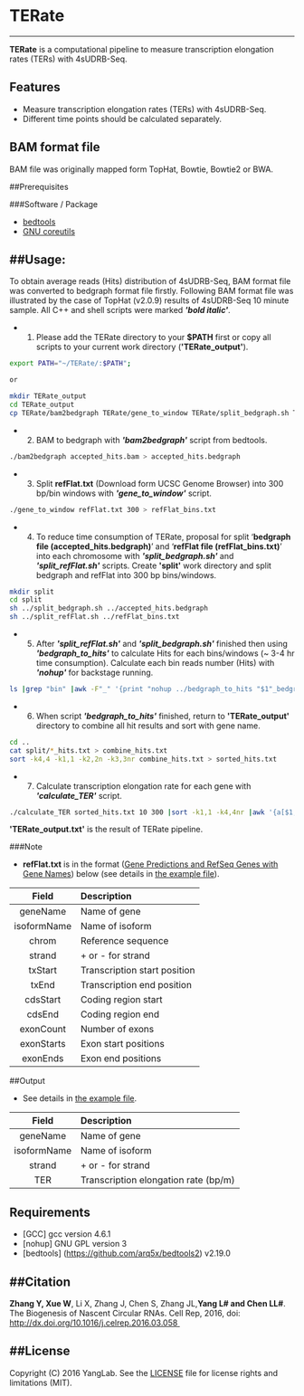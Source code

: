 # TERate
-----------------------------------
**TERate** is a computational pipeline to measure transcription elongation rates (TERs) with 4sUDRB-Seq.

## Features

* Measure transcription elongation rates (TERs) with 4sUDRB-Seq.
* Different time points should be calculated separately.

## BAM format file
BAM file was originally mapped form TopHat, Bowtie, Bowtie2 or BWA.

##Prerequisites

###Software / Package

* [bedtools](https://github.com/arq5x/bedtools2)
* [GNU coreutils](http://www.gnu.org/licenses/gpl.html)

##Usage: 
-----------------------------------
To obtain average reads (Hits) distribution of 4sUDRB-Seq, BAM format file was converted to bedgraph format file firstly.
Following BAM format file was illustrated by the case of TopHat (v2.0.9) results of 4sUDRB-Seq 10 minute sample.
All C++ and shell scripts were marked ***'bold italic'***.
* 1. Please add the TERate directory to your **$PATH** first or copy all scripts to your current work directory (**'TERate_output'**).
```bash
export PATH="~/TERate/:$PATH";

or

mkdir TERate_output
cd TERate_output
cp TERate/bam2bedgraph TERate/gene_to_window TERate/split_bedgraph.sh TERate/split_refFlat.sh TERate/bedgraph_to_hits TERate/TER_calculate ./TERate_output
```

* 2. BAM to bedgraph with ***'bam2bedgraph'*** script from bedtools.
```bash
./bam2bedgraph accepted_hits.bam > accepted_hits.bedgraph
```

* 3. Split **refFlat.txt** (Download form UCSC Genome Browser) into 300 bp/bin windows with ***'gene_to_window'*** script.
```bash
./gene_to_window refFlat.txt 300 > refFlat_bins.txt
```

* 4. To reduce time consumption of TERate, proposal for split ‘**bedgraph file (accepted_hits.bedgraph)**’ and ‘**refFlat file (refFlat_bins.txt)**’ into each chromosome with ***'split_bedgraph.sh'*** and ***'split_refFlat.sh'*** scripts.
Create **'split'** work directory and split bedgraph and refFlat into 300 bp bins/windows.
```bash
mkdir split
cd split
sh ../split_bedgraph.sh ../accepted_hits.bedgraph
sh ../split_refFlat.sh ../refFlat_bins.txt
```

* 5. After ***'split_refFlat.sh'*** and ***'split_bedgraph.sh'*** finished then using ***'bedgraph_to_hits'*** to calculate Hits for each bins/windows (~ 3-4 hr time consumption).
Calculate each bin reads number (Hits) with ***'nohup'*** for backstage running.
```bash
ls |grep "bin" |awk -F"_" '{print "nohup ../bedgraph_to_hits "$1"_bedgraph.txt "$1"_bin.txt > "$1"_hits.txt &"}' |sh
```

* 6. When script ***'bedgraph_to_hits'*** finished, return to **'TERate_output'** directory to combine all hit results and sort with gene name.
```bash
cd ..
cat split/*_hits.txt > combine_hits.txt
sort -k4,4 -k1,1 -k2,2n -k3,3nr combine_hits.txt > sorted_hits.txt
```

* 7. Calculate transcription elongation rate for each gene with ***'calculate_TER'*** script.
```bash
./calculate_TER sorted_hits.txt 10 300 |sort -k1,1 -k4,4nr |awk '{a[$1,++b[$1]]=$0}END{for(i in b)print a[i,1]}' > TERate_output.txt
```
**'TERate_output.txt'** is the result of TERate pipeline.

###Note
* **refFlat.txt** is in the format ([Gene Predictions and RefSeq Genes with Gene Names](https://genome.ucsc.edu/FAQ/FAQformat.html#format9)) below (see details in [the example file](https://github.com/YangLab/TERate/blob/master/example/refFlat.txt)).

| Field       | Description                   |
| :---------: | :---------------------------- |
| geneName    | Name of gene                  |
| isoformName | Name of isoform               |
| chrom       | Reference sequence            |
| strand      | + or - for strand             |
| txStart     | Transcription start position  |
| txEnd       | Transcription end position    |
| cdsStart    | Coding region start           |
| cdsEnd      | Coding region end             |
| exonCount   | Number of exons               |
| exonStarts  | Exon start positions          |
| exonEnds    | Exon end positions            |

##Output
* See details in [the example file](https://github.com/YangLab/TERate/blob/master/example/TERate_output_example.txt).

| Field       | Description                           |
| :---------: | :------------------------------------ |
| geneName    | Name of gene                          |
| isoformName | Name of isoform                       |
| strand      | + or - for strand                     |
| TER | Transcription elongation rate (bp/m)          |

Requirements
-----------------------------------
* [GCC] gcc version 4.6.1
* [nohup] GNU GPL version 3
* [bedtools] (https://github.com/arq5x/bedtools2) v2.19.0

##Citation
-----------------------------------
**Zhang Y, Xue W**, Li X, Zhang J, Chen S, Zhang JL,**Yang L# and Chen LL#**. The Biogenesis of Nascent Circular RNAs. Cell Rep, 2016, doi: http://dx.doi.org/10.1016/j.celrep.2016.03.058 

##License
-----------------------------------
Copyright (C) 2016 YangLab.
See the [LICENSE](https://github.com/YangLab/CIRCpseudo/blob/master/LICENSE)
file for license rights and limitations (MIT).
